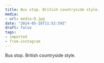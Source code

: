 ```yaml
---
title: Bus stop. British countryside style.
media:
- url: media-0.jpg
date: "2014-05-18T11:52:59Z"
draft: false
tags:
- imported
- from-instagram
---
```

Bus stop. British countryside style.

